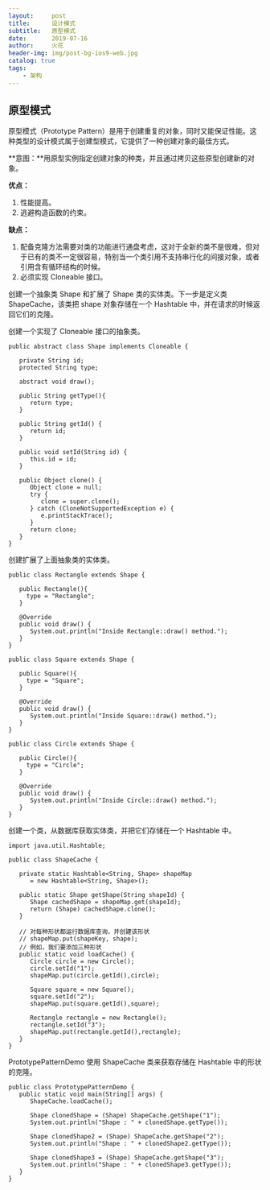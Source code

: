 ```yaml
---
layout:     post
title:      设计模式
subtitle:   原型模式
date:       2019-07-16
author:     火花
header-img: img/post-bg-ios9-web.jpg
catalog: true
tags:
    - 架构
---
```


## 原型模式 ##

原型模式（Prototype Pattern）是用于创建重复的对象，同时又能保证性能。这种类型的设计模式属于创建型模式，它提供了一种创建对象的最佳方式。

**意图：**用原型实例指定创建对象的种类，并且通过拷贝这些原型创建新的对象。

**优点：** 

1. 性能提高。 
2. 逃避构造函数的约束。

**缺点：**

1. 配备克隆方法需要对类的功能进行通盘考虑，这对于全新的类不是很难，但对于已有的类不一定很容易，特别当一个类引用不支持串行化的间接对象，或者引用含有循环结构的时候。
2. 必须实现 Cloneable 接口。

创建一个抽象类 Shape 和扩展了 Shape 类的实体类。下一步是定义类 ShapeCache，该类把 shape 对象存储在一个 Hashtable 中，并在请求的时候返回它们的克隆。

创建一个实现了 Cloneable 接口的抽象类。

	public abstract class Shape implements Cloneable {
	   
	   private String id;
	   protected String type;
	   
	   abstract void draw();
	   
	   public String getType(){
	      return type;
	   }
	   
	   public String getId() {
	      return id;
	   }
	   
	   public void setId(String id) {
	      this.id = id;
	   }
	   
	   public Object clone() {
	      Object clone = null;
	      try {
	         clone = super.clone();
	      } catch (CloneNotSupportedException e) {
	         e.printStackTrace();
	      }
	      return clone;
	   }
	}

创建扩展了上面抽象类的实体类。

	public class Rectangle extends Shape {
	 
	   public Rectangle(){
	     type = "Rectangle";
	   }
	 
	   @Override
	   public void draw() {
	      System.out.println("Inside Rectangle::draw() method.");
	   }
	}

	public class Square extends Shape {
	 
	   public Square(){
	     type = "Square";
	   }
	 
	   @Override
	   public void draw() {
	      System.out.println("Inside Square::draw() method.");
	   }
	}

	public class Circle extends Shape {
	 
	   public Circle(){
	     type = "Circle";
	   }
	 
	   @Override
	   public void draw() {
	      System.out.println("Inside Circle::draw() method.");
	   }
	}

创建一个类，从数据库获取实体类，并把它们存储在一个 Hashtable 中。

	import java.util.Hashtable;
	 
	public class ShapeCache {
	    
	   private static Hashtable<String, Shape> shapeMap 
	      = new Hashtable<String, Shape>();
	 
	   public static Shape getShape(String shapeId) {
	      Shape cachedShape = shapeMap.get(shapeId);
	      return (Shape) cachedShape.clone();
	   }
	 
	   // 对每种形状都运行数据库查询，并创建该形状
	   // shapeMap.put(shapeKey, shape);
	   // 例如，我们要添加三种形状
	   public static void loadCache() {
	      Circle circle = new Circle();
	      circle.setId("1");
	      shapeMap.put(circle.getId(),circle);
	 
	      Square square = new Square();
	      square.setId("2");
	      shapeMap.put(square.getId(),square);
	 
	      Rectangle rectangle = new Rectangle();
	      rectangle.setId("3");
	      shapeMap.put(rectangle.getId(),rectangle);
	   }
	}

PrototypePatternDemo 使用 ShapeCache 类来获取存储在 Hashtable 中的形状的克隆。

	public class PrototypePatternDemo {
	   public static void main(String[] args) {
	      ShapeCache.loadCache();
	 
	      Shape clonedShape = (Shape) ShapeCache.getShape("1");
	      System.out.println("Shape : " + clonedShape.getType());        
	 
	      Shape clonedShape2 = (Shape) ShapeCache.getShape("2");
	      System.out.println("Shape : " + clonedShape2.getType());        
	 
	      Shape clonedShape3 = (Shape) ShapeCache.getShape("3");
	      System.out.println("Shape : " + clonedShape3.getType());        
	   }
	}

